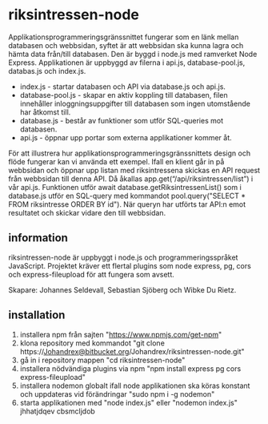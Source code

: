 # riksintressen-node

Applikationsprogrammeringsgränssnittet fungerar som en länk mellan databasen och webbsidan, syftet är att webbsidan ska kunna lagra och hämta data från/till databasen. Den är byggd i node.js med ramverket Node Express. Applikationen är uppbyggd av filerna i api.js, database-pool.js, databas.js och index.js. 

* index.js - startar databasen och API via database.js och api.js. 
* database-pool.js - skapar en aktiv koppling till databasen, filen innehåller inloggningsuppgifter till databasen som ingen utomstående har åtkomst till. 
* database.js - består av funktioner som utför SQL-queries mot databasen. 
* api.js - öppnar upp portar som externa applikationer kommer åt. 

För att illustrera hur applikationsprogrammeringsgränssnittets design och flöde fungerar kan vi använda ett exempel. Ifall en klient går in på webbsidan och öppnar upp listan med riksintressena skickas en API request från webbsidan till denna API. Då åkallas app.get(“/api/riksintressen/list”) i vår api.js. Funktionen utför await database.getRiksintressenList() som i database.js utför en SQL-query med kommandot pool.query("SELECT * FROM riksintresse ORDER BY id"). När queryn har utförts tar API:n emot resultatet och skickar vidare den till webbsidan. 

## information

riksintressen-node är uppbyggt i node.js och programmeringsspråket JavaScript. Projektet kräver ett flertal plugins som node express, pg, cors och express-fileupload för att fungera som avsett.

Skapare: Johannes Seldevall, Sebastian Sjöberg och Wibke Du Rietz.

## installation

1. installera npm från sajten "https://www.npmjs.com/get-npm"
2. klona repository med kommandot "git clone https://Johandrex@bitbucket.org/Johandrex/riksintressen-node.git"
3. gå in i repository mappen "cd riksintressen-node"
4. installera nödvändiga plugins via npm "npm install express pg cors express-fileupload"
5. installera nodemon globalt ifall node applikationen ska köras konstant och uppdateras vid förändringar "sudo npm i -g nodemon"
6. starta applikationen med "node index.js" eller "nodemon index.js"
jhhatjdqev cbsmcljdob
